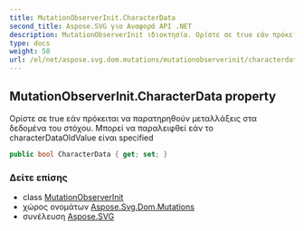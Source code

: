 ```yaml
---
title: MutationObserverInit.CharacterData
second_title: Aspose.SVG για Αναφορά API .NET
description: MutationObserverInit ιδιοκτησία. Ορίστε σε true εάν πρόκειται να παρατηρηθούν μεταλλάξεις στα δεδομένα του στόχου. Μπορεί να παραλειφθεί εάν το characterDataOldValue είναι specified
type: docs
weight: 50
url: /el/net/aspose.svg.dom.mutations/mutationobserverinit/characterdata/
---
```

## MutationObserverInit.CharacterData property

Ορίστε σε true εάν πρόκειται να παρατηρηθούν μεταλλάξεις στα δεδομένα του στόχου. Μπορεί να παραλειφθεί εάν το characterDataOldValue είναι specified

```csharp
public bool CharacterData { get; set; }
```

### Δείτε επίσης

* class [MutationObserverInit](../)
* χώρος ονομάτων [Aspose.Svg.Dom.Mutations](../../mutationobserverinit/)
* συνέλευση [Aspose.SVG](../../../)


